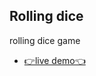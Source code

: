 ## Rolling dice

rolling dice game

- [👉live demo👈](https://gazzaar.github.io/JS-mini-projects/Pig-Game/)
